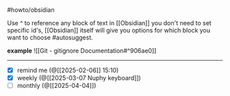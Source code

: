 #howto/obsidian 

Use \^ to reference any block of text in [[Obsidian]]
 you don't need to set specific id's, [[Obsidian]] itself will give you options for which block you want to choose #autosuggest.

**example**
 ![[Git - gitignore Documentation#^906ae0]]
 ___
- [x] remind me (@[[2025-02-06]] 15:10)
- [x] weekly (@[[2025-03-07 Nuphy keyboard]])
- [ ] monthly (@[[2025-04-04]])
